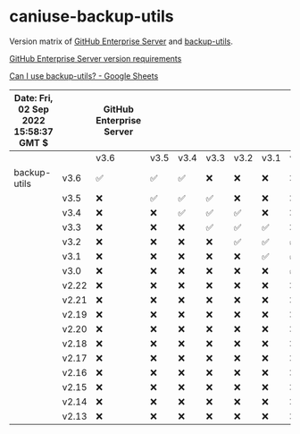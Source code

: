 # caniuse-backup-utils

Version matrix of [GitHub Enterprise Server](https://docs.github.com/en/enterprise-server@3.6/admin/all-releases) and [backup-utils](https://github.com/github/backup-utils).

[GitHub Enterprise Server version requirements](https://github.com/github/backup-utils/blob/master/docs/requirements.md#github-enterprise-server-version-requirements)

[Can I use backup-utils? - Google Sheets](https://docs.google.com/spreadsheets/d/1L78xOOjCm-j3r3cRj-gLFwosfoqw1d6-hmz2MPZmUsA/edit#gid=0)

| Date: Fri, 02 Sep 2022 15:58:37 GMT $ |       | GitHub Enterprise Server |      |      |      |      |      |      |       |       |       |       |       |       |       |       |       |       |
|---------------------------------------|-------|--------------------------|------|------|------|------|------|------|-------|-------|-------|-------|-------|-------|-------|-------|-------|-------|
|                                       |       | v3.6                     | v3.5 | v3.4 | v3.3 | v3.2 | v3.1 | v3.0 | v2.22 | v2.21 | v2.19 | v2.20 | v2.18 | v2.17 | v2.16 | v2.15 | v2.14 | v2.13 |
| backup-utils                          | v3.6  | ✅                        | ✅    | ✅    | ❌    | ❌    | ❌    | ❌    | ❌     | ❌     | ❌     | ❌     | ❌     | ❌     | ❌     | ❌     | ❌     | ❌     |
|                                       | v3.5  | ❌                        | ✅    | ✅    | ✅    | ❌    | ❌    | ❌    | ❌     | ❌     | ❌     | ❌     | ❌     | ❌     | ❌     | ❌     | ❌     | ❌     |
|                                       | v3.4  | ❌                        | ❌    | ✅    | ✅    | ✅    | ❌    | ❌    | ❌     | ❌     | ❌     | ❌     | ❌     | ❌     | ❌     | ❌     | ❌     | ❌     |
|                                       | v3.3  | ❌                        | ❌    | ❌    | ✅    | ✅    | ✅    | ❌    | ❌     | ❌     | ❌     | ❌     | ❌     | ❌     | ❌     | ❌     | ❌     | ❌     |
|                                       | v3.2  | ❌                        | ❌    | ❌    | ❌    | ✅    | ✅    | ✅    | ❌     | ❌     | ❌     | ❌     | ❌     | ❌     | ❌     | ❌     | ❌     | ❌     |
|                                       | v3.1  | ❌                        | ❌    | ❌    | ❌    | ❌    | ✅    | ✅    | ✅     | ❌     | ❌     | ❌     | ❌     | ❌     | ❌     | ❌     | ❌     | ❌     |
|                                       | v3.0  | ❌                        | ❌    | ❌    | ❌    | ❌    | ❌    | ✅    | ✅     | ✅     | ❌     | ❌     | ❌     | ❌     | ❌     | ❌     | ❌     | ❌     |
|                                       | v2.22 | ❌                        | ❌    | ❌    | ❌    | ❌    | ❌    | ❌    | ✅     | ✅     | ✅     | ❌     | ❌     | ❌     | ❌     | ❌     | ❌     | ❌     |
|                                       | v2.21 | ❌                        | ❌    | ❌    | ❌    | ❌    | ❌    | ❌    | ❌     | ✅     | ✅     | ✅     | ❌     | ❌     | ❌     | ❌     | ❌     | ❌     |
|                                       | v2.19 | ❌                        | ❌    | ❌    | ❌    | ❌    | ❌    | ❌    | ❌     | ❌     | ✅     | ✅     | ✅     | ❌     | ❌     | ❌     | ❌     | ❌     |
|                                       | v2.20 | ❌                        | ❌    | ❌    | ❌    | ❌    | ❌    | ❌    | ❌     | ❌     | ❌     | ✅     | ✅     | ✅     | ❌     | ❌     | ❌     | ❌     |
|                                       | v2.18 | ❌                        | ❌    | ❌    | ❌    | ❌    | ❌    | ❌    | ❌     | ❌     | ❌     | ❌     | ✅     | ✅     | ✅     | ❌     | ❌     | ❌     |
|                                       | v2.17 | ❌                        | ❌    | ❌    | ❌    | ❌    | ❌    | ❌    | ❌     | ❌     | ❌     | ❌     | ❌     | ✅     | ✅     | ✅     | ❌     | ❌     |
|                                       | v2.16 | ❌                        | ❌    | ❌    | ❌    | ❌    | ❌    | ❌    | ❌     | ❌     | ❌     | ❌     | ❌     | ❌     | ✅     | ✅     | ✅     | ❌     |
|                                       | v2.15 | ❌                        | ❌    | ❌    | ❌    | ❌    | ❌    | ❌    | ❌     | ❌     | ❌     | ❌     | ❌     | ❌     | ❌     | ✅     | ✅     | ✅     |
|                                       | v2.14 | ❌                        | ❌    | ❌    | ❌    | ❌    | ❌    | ❌    | ❌     | ❌     | ❌     | ❌     | ❌     | ❌     | ❌     | ❌     | ✅     | ✅     |
|                                       | v2.13 | ❌                        | ❌    | ❌    | ❌    | ❌    | ❌    | ❌    | ❌     | ❌     | ❌     | ❌     | ❌     | ❌     | ❌     | ❌     | ❌     | ✅     |


